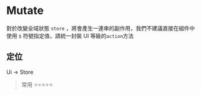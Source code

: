 # Mutate

對於改變全域狀態 `store` ，將會產生一連串的副作用，我們不建議直接在組件中使用 `$` 符號指定值，請統一封裝 UI 等級的`action`方法

## 定位

Ui -> Store

> 常用 ⭐⭐⭐⭐⭐
